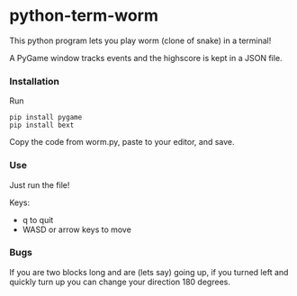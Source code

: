 # python-term-worm

This python program lets you play worm (clone of snake) in a terminal!

A PyGame window tracks events and the highscore is kept in a JSON file.

### Installation

Run

```
pip install pygame
pip install bext
```

Copy the code from worm.py, paste to your editor, and save.

### Use

Just run the file!

Keys:
- q to quit
- WASD or arrow keys to move

### Bugs

If you are two blocks long and are (lets say) going up, if you turned left and quickly turn up you can change your direction 180 degrees.
